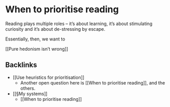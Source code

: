 # When to prioritise reading
Reading plays multiple roles – it’s about learning, it’s about stimulating curiosity and it’s about de-stressing by escape.

Essentially, then, we want to 

[[Pure hedonism isn’t wrong]]

<!-- #Life #p1 -->

## Backlinks
* [[Use heuristics for prioritisation]]
	* Another open question here is [[When to prioritise reading]], and the others.
* [[§My systems]]
	* [[When to prioritise reading]]

<!-- {BearID:F5835688-71C2-44A8-86FE-382988914E51-15756-0000130490F56C78} -->
